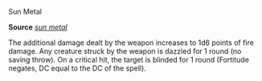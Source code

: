 Sun Metal

**Source** [_sun metal_](/pathfinderRPG/prd/ultimateCombat/spells/sunMetal.html#_sun-metal)

The additional damage dealt by the weapon increases to 1d6 points of fire damage. Any creature struck by the weapon is dazzled for 1 round (no saving throw). On a critical hit, the target is blinded for 1 round (Fortitude negates, DC equal to the DC of the spell).

